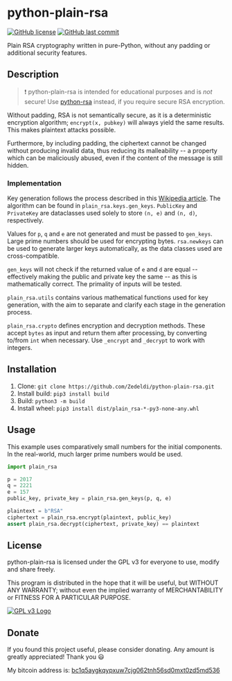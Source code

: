 # python-plain-rsa

[![GitHub license](https://img.shields.io/github/license/Zedeldi/python-plain-rsa?style=flat-square)](https://github.com/Zedeldi/python-plain-rsa/blob/master/LICENSE) [![GitHub last commit](https://img.shields.io/github/last-commit/Zedeldi/python-plain-rsa?style=flat-square)](https://github.com/Zedeldi/python-plain-rsa/commits)

Plain RSA cryptography written in pure-Python, without any padding or additional security features.

## Description

> :exclamation: python-plain-rsa is intended for educational purposes and is *not* secure! Use [python-rsa](https://pypi.org/project/rsa/) instead, if you require secure RSA encryption.

Without padding, RSA is not semantically secure, as it is a deterministic encryption algorithm; `encrypt(x, pubkey)` will always yield the same results. This makes plaintext attacks possible.

Furthermore, by including padding, the ciphertext cannot be changed without producing invalid data, thus reducing its malleability -- a property which can be maliciously abused, even if the content of the message is still hidden.

### Implementation

Key generation follows the process described in this [Wikipedia article](https://en.wikipedia.org/wiki/RSA_(cryptosystem)). The algorithm can be found in `plain_rsa.keys.gen_keys`. `PublicKey` and `PrivateKey` are dataclasses used solely to store `(n, e)` and `(n, d)`, respectively.

Values for `p`, `q` and `e` are not generated and must be passed to `gen_keys`. Large prime numbers should be used for encrypting bytes. `rsa.newkeys` can be used to generate larger keys automatically, as the data classes used are cross-compatible.

`gen_keys` will not check if the returned value of `e` and `d` are equal -- effectively making the public and private key the same -- as this is mathematically correct. The primality of inputs will be tested.

`plain_rsa.utils` contains various mathematical functions used for key generation, with the aim to separate and clarify each stage in the generation process.

`plain_rsa.crypto` defines encryption and decryption methods. These accept `bytes` as input and return them after processing, by converting to/from `int` when necessary. Use `_encrypt` and `_decrypt` to work with integers.

## Installation

1. Clone: `git clone https://github.com/Zedeldi/python-plain-rsa.git`
2. Install build: `pip3 install build`
3. Build: `python3 -m build`
4. Install wheel: `pip3 install dist/plain_rsa-*-py3-none-any.whl`

## Usage

This example uses comparatively small numbers for the initial components. In the real-world, much larger prime numbers would be used.

```py
import plain_rsa

p = 2017
q = 2221
e = 157
public_key, private_key = plain_rsa.gen_keys(p, q, e)

plaintext = b"RSA"
ciphertext = plain_rsa.encrypt(plaintext, public_key)
assert plain_rsa.decrypt(ciphertext, private_key) == plaintext
```

## License

python-plain-rsa is licensed under the GPL v3 for everyone to use, modify and share freely.

This program is distributed in the hope that it will be useful, but WITHOUT ANY WARRANTY; without even the implied warranty of MERCHANTABILITY or FITNESS FOR A PARTICULAR PURPOSE.

[![GPL v3 Logo](https://www.gnu.org/graphics/gplv3-127x51.png)](https://www.gnu.org/licenses/gpl-3.0-standalone.html)

## Donate

If you found this project useful, please consider donating. Any amount is greatly appreciated! Thank you :smiley:

My bitcoin address is: [bc1q5aygkqypxuw7cjg062tnh56sd0mxt0zd5md536](bitcoin://bc1q5aygkqypxuw7cjg062tnh56sd0mxt0zd5md536)
